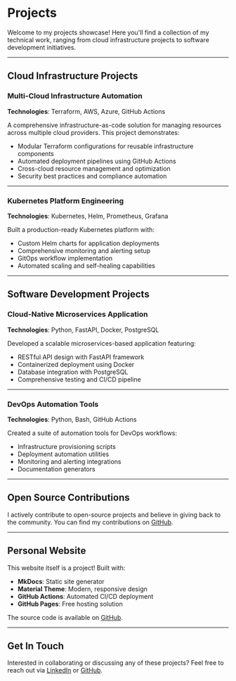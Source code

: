 # Projects

Welcome to my projects showcase! Here you'll find a collection of my technical work, ranging from cloud infrastructure projects to software development initiatives.

---

## Cloud Infrastructure Projects

### Multi-Cloud Infrastructure Automation
**Technologies**: Terraform, AWS, Azure, GitHub Actions

A comprehensive infrastructure-as-code solution for managing resources across multiple cloud providers. This project demonstrates:

- Modular Terraform configurations for reusable infrastructure components
- Automated deployment pipelines using GitHub Actions
- Cross-cloud resource management and optimization
- Security best practices and compliance automation

---

### Kubernetes Platform Engineering
**Technologies**: Kubernetes, Helm, Prometheus, Grafana

Built a production-ready Kubernetes platform with:

- Custom Helm charts for application deployments
- Comprehensive monitoring and alerting setup
- GitOps workflow implementation
- Automated scaling and self-healing capabilities

---

## Software Development Projects

### Cloud-Native Microservices Application
**Technologies**: Python, FastAPI, Docker, PostgreSQL

Developed a scalable microservices-based application featuring:

- RESTful API design with FastAPI framework
- Containerized deployment using Docker
- Database integration with PostgreSQL
- Comprehensive testing and CI/CD pipeline

---

### DevOps Automation Tools
**Technologies**: Python, Bash, GitHub Actions

Created a suite of automation tools for DevOps workflows:

- Infrastructure provisioning scripts
- Deployment automation utilities
- Monitoring and alerting integrations
- Documentation generators

---

## Open Source Contributions

I actively contribute to open-source projects and believe in giving back to the community. You can find my contributions on [GitHub](https://github.com/mcuellar).

---

## Personal Website

This website itself is a project! Built with:

- **MkDocs**: Static site generator
- **Material Theme**: Modern, responsive design
- **GitHub Actions**: Automated CI/CD deployment
- **GitHub Pages**: Free hosting solution

The source code is available on [GitHub](https://github.com/mcuellar/mcuellar.github.io).

---

## Get In Touch

Interested in collaborating or discussing any of these projects? Feel free to reach out via [LinkedIn](https://www.linkedin.com/in/gaston-cuellar) or [GitHub](https://github.com/mcuellar).
